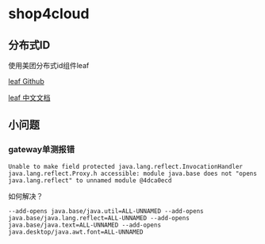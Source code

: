 # shop4cloud

## 分布式ID
使用美团分布式id组件leaf

[leaf Github](https://github.com/Meituan-Dianping/Leaf)

[leaf 中文文档](https://github.com/Meituan-Dianping/Leaf/blob/master/README_CN.md)



## 小问题

### gateway单测报错
```shell
Unable to make field protected java.lang.reflect.InvocationHandler java.lang.reflect.Proxy.h accessible: module java.base does not "opens java.lang.reflect" to unnamed module @4dca0ecd
```

如何解决？
```shell
--add-opens java.base/java.util=ALL-UNNAMED --add-opens java.base/java.lang.reflect=ALL-UNNAMED --add-opens java.base/java.text=ALL-UNNAMED --add-opens java.desktop/java.awt.font=ALL-UNNAMED
```
